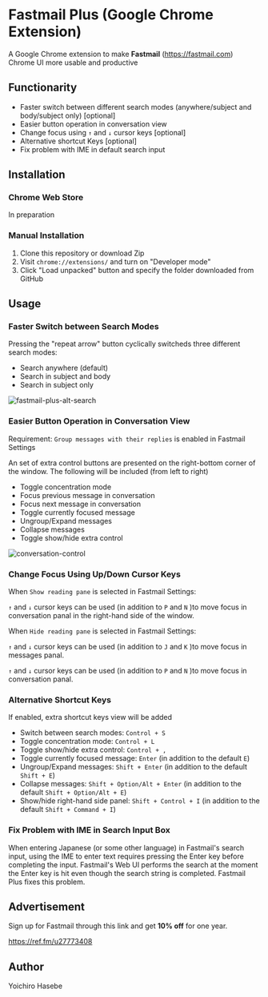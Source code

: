 # Fastmail Plus (Google Chrome Extension)

A Google Chrome extension to make **Fastmail** (https://fastmail.com) Chrome UI more usable and productive

## Functionarity

- Faster switch between different search modes (anywhere/subject and body/subject only) \[optional\]
- Easier button operation in conversation view 
- Change focus using `↑` and `↓` cursor keys \[optional\]
- Alternative shortcut Keys \[optional\]
- Fix problem with IME in default search input 

## Installation

### Chrome Web Store

In preparation

### Manual Installation

1. Clone this repository or download Zip
2. Visit `chrome://extensions/` and turn on "Developer mode"
3. Click "Load unpacked" button and specify the folder downloaded from GitHub

## Usage

### Faster Switch between Search Modes

Pressing the "repeat arrow" button cyclically switcheds three different search modes:

- Search anywhere (default)
- Search in subject and body
- Search in subject only

![fastmail-plus-alt-search](https://user-images.githubusercontent.com/18207/156918109-aeef285c-1f15-4bd6-9cfe-c22a2b954a36.gif)

### Easier Button Operation in Conversation View

Requirement: `Group messages with their replies` is enabled in Fastmail Settings

An set of extra control buttons are presented on the right-bottom corner of the window. The following will be included (from left to right)

- Toggle concentration mode
- Focus previous message in conversation
- Focus next message in conversation
- Toggle currently focused message
- Ungroup/Expand messages
- Collapse messages
- Toggle show/hide extra control

![conversation-control](https://user-images.githubusercontent.com/18207/156918099-274bb6ea-aa2f-4202-9ce9-7923e3ca0c61.gif)

### Change Focus Using Up/Down Cursor Keys

When `Show reading pane` is selected in Fastmail Settings:

`↑` and `↓` cursor keys can be used (in addition to `P` and `N` )to move focus in conversation panal in the right-hand side of the window.

When `Hide reading pane` is selected in Fastmail Settings:

`↑` and `↓` cursor keys can be used (in addition to `J` and `K` )to move focus in messages panal.

`↑` and `↓` cursor keys can be used (in addition to `P` and `N` )to move focus in conversation panal.

### Alternative Shortcut Keys

If enabled, extra shortcut keys view will be added

- Switch between search modes: `Control + S`
- Toggle concentration mode: `Control + L`
- Toggle show/hide extra control: `Control + ,`
- Toggle currently focused message: `Enter` (in addition to the default `E`)
- Ungroup/Expand messages: `Shift + Enter` (in addition to the default `Shift + E`)
- Collapse messages: `Shift + Option/Alt + Enter` (in addition to the default `Shift + Option/Alt + E`)
- Show/hide right-hand side panel: `Shift + Control + I` (in addition to the default `Shift + Command + I`)

### Fix Problem with IME in Search Input Box

When entering Japanese (or some other language) in Fastmail's search input, using the IME to enter text requires pressing the Enter key before completing the input. Fastmail's Web UI performs the search at the moment the Enter key is hit even though the search string is completed. Fastmail Plus fixes this problem.

## Advertisement

Sign up for Fastmail through this link and get **10% off** for one year.

https://ref.fm/u27773408

## Author

Yoichiro Hasebe
